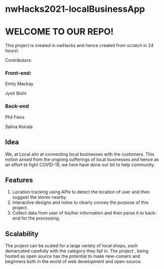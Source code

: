 # nwHacks2021-localBusinessApp


# WELCOME TO OUR REPO!

This project is created in nwHacks and hence created from scratch in 24 hours!.

Contributors:

### Front-end:

Emily Mackay

Jyoti Bisht

### Back-end

Phil Fiess

Salina Koirala

## Idea

We, at Local aim at connecting local businesses with the customers. This notion arised from the ongoing sufferings of local businesses and hence as an effort to fight COVID-19, we here have done our bit to help community.

## Features

1. Location tracking using APIs to detect the location of user and then suggest the stores nearby
2. Interactive designs and notes to clearly convey the purpose of this project.
3. Collect data from user of his/her information and then parse it to back-end for the processing.

## Scalability

The project can be scaled for a large variety of local shops, each demarcated carefully with the category they fall in.
The project , being hosted as open source has the potential to make new-comers and beginners both in the world of web development and open-source.
